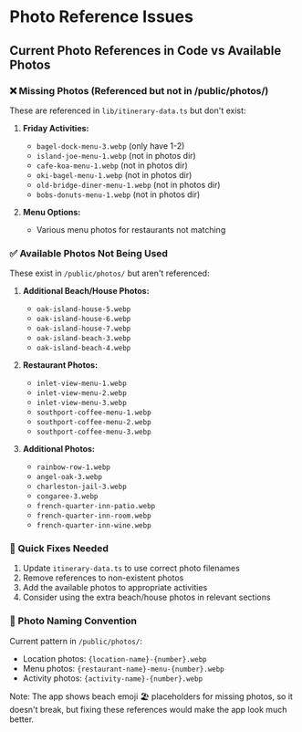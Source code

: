 # Photo Reference Issues

## Current Photo References in Code vs Available Photos

### ❌ Missing Photos (Referenced but not in /public/photos/)

These are referenced in `lib/itinerary-data.ts` but don't exist:

1. **Friday Activities:**
   - `bagel-dock-menu-3.webp` (only have 1-2)
   - `island-joe-menu-1.webp` (not in photos dir)
   - `cafe-koa-menu-1.webp` (not in photos dir)
   - `oki-bagel-menu-1.webp` (not in photos dir)
   - `old-bridge-diner-menu-1.webp` (not in photos dir)
   - `bobs-donuts-menu-1.webp` (not in photos dir)

2. **Menu Options:**
   - Various menu photos for restaurants not matching

### ✅ Available Photos Not Being Used

These exist in `/public/photos/` but aren't referenced:

1. **Additional Beach/House Photos:**
   - `oak-island-house-5.webp`
   - `oak-island-house-6.webp`
   - `oak-island-house-7.webp`
   - `oak-island-beach-3.webp`
   - `oak-island-beach-4.webp`

2. **Restaurant Photos:**
   - `inlet-view-menu-1.webp`
   - `inlet-view-menu-2.webp`
   - `inlet-view-menu-3.webp`
   - `southport-coffee-menu-1.webp`
   - `southport-coffee-menu-2.webp`
   - `southport-coffee-menu-3.webp`

3. **Additional Photos:**
   - `rainbow-row-1.webp`
   - `angel-oak-3.webp`
   - `charleston-jail-3.webp`
   - `congaree-3.webp`
   - `french-quarter-inn-patio.webp`
   - `french-quarter-inn-room.webp`
   - `french-quarter-inn-wine.webp`

### 🔧 Quick Fixes Needed

1. Update `itinerary-data.ts` to use correct photo filenames
2. Remove references to non-existent photos
3. Add the available photos to appropriate activities
4. Consider using the extra beach/house photos in relevant sections

### 📸 Photo Naming Convention

Current pattern in `/public/photos/`:
- Location photos: `{location-name}-{number}.webp`
- Menu photos: `{restaurant-name}-menu-{number}.webp`
- Activity photos: `{activity-name}-{number}.webp`

Note: The app shows beach emoji 🏖️ placeholders for missing photos, so it doesn't break, but fixing these references would make the app look much better.
